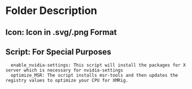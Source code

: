 # Folder Description
  ## Icon: Icon in .svg/.png Format
  ## Script: For Special Purposes
      enable_nvidia-settings: This script will install the packages for X server which is necessary for nvidia-settings
      optimize_MSR: The script installs msr-tools and then updates the registry values to optimize your CPU for XMRig.
